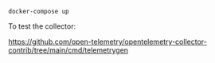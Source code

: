 ```
docker-compose up
```

To test the collector:

https://github.com/open-telemetry/opentelemetry-collector-contrib/tree/main/cmd/telemetrygen
